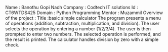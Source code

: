 Name : Banothu Gopi Nadh
Company : Codtech IT solutions
Id : CT6WTDS425 
Domain : Python Programming 
Mentor : Muzammil
Overview of the project :
Title :basic simple calculator
The program presents a menu of operations (addition, subtraction, multiplication, and division).
The user selects the operation by entering a number (1/2/3/4).
The user is then prompted to enter two numbers.
The selected operation is performed, and the result is printed.
The calculator handles division by zero with a simple check.

